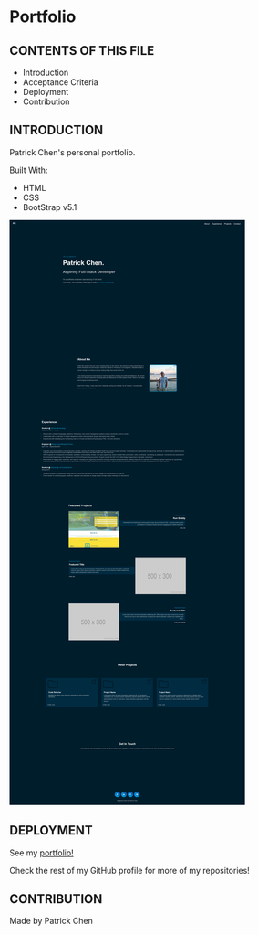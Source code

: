 # Portfolio

## CONTENTS OF THIS FILE

* Introduction
* Acceptance Criteria
* Deployment
* Contribution

## INTRODUCTION

Patrick Chen's personal portfolio. <br />

Built With:
- HTML
- CSS
- BootStrap v5.1

![Alt text](./assets/images/portfolio-screenshot.png "portfolio page screenshot") 

## DEPLOYMENT
See my [portfolio!](https://paperpatch.github.io/personal_portfolio/)

Check the rest of my GitHub profile for more of my repositories!

## CONTRIBUTION
Made by Patrick Chen